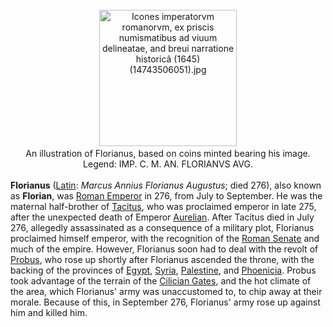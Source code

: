 <div class="photo" colspan="2" style="text-align: center; margin: 25px 0 10px;"><a class="image" href="https://en.wikipedia.org/wiki/File:Icones_imperatorvm_romanorvm,_ex_priscis_numismatibus_ad_viuum_delineatae,_and_breui_narratione_historic%C3%A2_(1645)_(14743506051).jpg"><img alt="Icones imperatorvm romanorvm, ex priscis numismatibus ad viuum delineatae, and breui narratione historicâ (1645) (14743506051).jpg" data-file-height="1972" data-file-width="1986" decoding="async" height="218" src="https://upload.wikimedia.org/wikipedia/commons/thumb/e/e5/Icones_imperatorvm_romanorvm%2C_ex_priscis_numismatibus_ad_viuum_delineatae%2C_and_breui_narratione_historic%C3%A2_%281645%29_%2814743506051%29.jpg/220px-Icones_imperatorvm_romanorvm%2C_ex_priscis_numismatibus_ad_viuum_delineatae%2C_and_breui_narratione_historic%C3%A2_%281645%29_%2814743506051%29.jpg" srcset="https://upload.wikimedia.org/wikipedia/commons/thumb/e/e5/Icones_imperatorvm_romanorvm%2C_ex_priscis_numismatibus_ad_viuum_delineatae%2C_and_breui_narratione_historic%C3%A2_%281645%29_%2814743506051%29.jpg/330px-Icones_imperatorvm_romanorvm%2C_ex_priscis_numismatibus_ad_viuum_delineatae%2C_and_breui_narratione_historic%C3%A2_%281645%29_%2814743506051%29.jpg 1.5x, //upload.wikimedia.org/wikipedia/commons/thumb/e/e5/Icones_imperatorvm_romanorvm%2C_ex_priscis_numismatibus_ad_viuum_delineatae%2C_and_breui_narratione_historic%C3%A2_%281645%29_%2814743506051%29.jpg/440px-Icones_imperatorvm_romanorvm%2C_ex_priscis_numismatibus_ad_viuum_delineatae%2C_and_breui_narratione_historic%C3%A2_%281645%29_%2814743506051%29.jpg 2x" width="220"/></a><div style="line-height:normal;padding-bottom:0.2em;padding-top:0.2em;">An illustration of Florianus, based on coins minted bearing his image. Legend: IMP. C. M. AN. FLORIANVS AVG.</div></div>

[comment]: # 'breakpoint'
<p><b>Florianus</b> (<a class="mw-redirect" href="https://en.wikipedia.org/wiki/Latin_language" title="Latin language">Latin</a>: <i lang="la">Marcus Annius Florianus Augustus</i>; died 276), also known as <b>Florian</b>, was <a class="mw-redirect" href="https://en.wikipedia.org/wiki/Roman_Emperor" title="Roman Emperor">Roman Emperor</a> in 276, from July to September. He was the maternal half-brother of <a class="mw-redirect" href="https://en.wikipedia.org/wiki/Tacitus_(emperor)" title="Tacitus (emperor)">Tacitus</a>, who was proclaimed emperor in late 275, after the unexpected death of Emperor <a href="https://en.wikipedia.org/wiki/Aurelian" title="Aurelian">Aurelian</a>. After Tacitus died in July 276, allegedly assassinated as a consequence of a military plot, Florianus proclaimed himself emperor, with the recognition of the <a href="https://en.wikipedia.org/wiki/Roman_Senate" title="Roman Senate">Roman Senate</a> and much of the empire. However, Florianus soon had to deal with the revolt of <a href="https://en.wikipedia.org/wiki/Probus_(emperor)" title="Probus (emperor)">Probus</a>, who rose up shortly after Florianus ascended the throne, with the backing of the provinces of <a class="mw-redirect" href="https://en.wikipedia.org/wiki/Roman_Egypt" title="Roman Egypt">Egypt</a>, <a href="https://en.wikipedia.org/wiki/Roman_Syria" title="Roman Syria">Syria</a>, <a class="mw-redirect" href="https://en.wikipedia.org/wiki/Roman_Palestine" title="Roman Palestine">Palestine</a>, and <a class="mw-redirect" href="https://en.wikipedia.org/wiki/Roman_Phoenicia" title="Roman Phoenicia">Phoenicia</a>. Probus took advantage of the terrain of the <a href="https://en.wikipedia.org/wiki/Cilician_Gates" title="Cilician Gates">Cilician Gates</a>, and the hot climate of the area, which Florianus' army was unaccustomed to, to chip away at their morale. Because of this, in September 276, Florianus' army rose up against him and killed him.
</p>